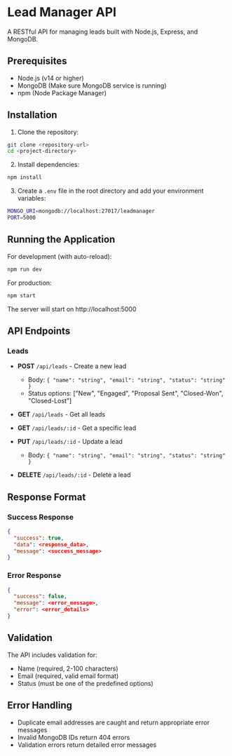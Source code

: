 # Lead Manager API

A RESTful API for managing leads built with Node.js, Express, and MongoDB.

## Prerequisites

- Node.js (v14 or higher)
- MongoDB (Make sure MongoDB service is running)
- npm (Node Package Manager)

## Installation

1. Clone the repository:
```bash
git clone <repository-url>
cd <project-directory>
```

2. Install dependencies:
```bash
npm install
```

3. Create a `.env` file in the root directory and add your environment variables:
```bash
MONGO_URI=mongodb://localhost:27017/leadmanager
PORT=5000
```

## Running the Application

For development (with auto-reload):
```bash
npm run dev
```

For production:
```bash
npm start
```

The server will start on http://localhost:5000

## API Endpoints

### Leads

- **POST** `/api/leads` - Create a new lead
  - Body: `{ "name": "string", "email": "string", "status": "string" }`
  - Status options: ["New", "Engaged", "Proposal Sent", "Closed-Won", "Closed-Lost"]

- **GET** `/api/leads` - Get all leads

- **GET** `/api/leads/:id` - Get a specific lead

- **PUT** `/api/leads/:id` - Update a lead
  - Body: `{ "name": "string", "email": "string", "status": "string" }`

- **DELETE** `/api/leads/:id` - Delete a lead

## Response Format

### Success Response
```json
{
  "success": true,
  "data": <response_data>,
  "message": <success_message>
}
```

### Error Response
```json
{
  "success": false,
  "message": <error_message>,
  "error": <error_details>
}
```

## Validation

The API includes validation for:
- Name (required, 2-100 characters)
- Email (required, valid email format)
- Status (must be one of the predefined options)

## Error Handling

- Duplicate email addresses are caught and return appropriate error messages
- Invalid MongoDB IDs return 404 errors
- Validation errors return detailed error messages 